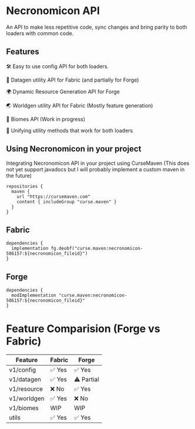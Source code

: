 # Necronomicon API
An API to make less repetitive code, sync changes and bring parity to both loaders with common code.

## Features
🛠️ Easy to use config API for both loaders.

🔄 Datagen utility API for Fabric (and partially for Forge)

🌍 Dynamic Resource Generation API for Forge

🌏 Worldgen utility API for Fabric (Mostly feature generation)

🌿 Biomes API (Work in progress)

🤝 Unifying utility methods that work for both loaders

## Using Necronomicon in your project

Integrating Necronomicon API in your project using CurseMaven (This does not yet support javadocs but I will probably implement a custom maven in the future)

```
repositories { 
  maven { 
    url "https://cursemaven.com" 
    content { includeGroup "curse.maven" } 
  } 
}
```

## Fabric
```
dependencies { 
  implementation fg.deobf("curse.maven:necronomicon-586157:${necronomicon_fileid}") 
}
```

## Forge

```
dependencies { 
  modImplementation "curse.maven:necronomicon-586157:${necronomicon_fileid}"
}
```


# Feature Comparision (Forge vs Fabric)

| Feature           | Fabric | Forge  |
|-------------------|--------|--------|
| v1/config         | ✅ Yes| ✅ Yes|
| v1/datagen        | ✅ Yes| ⚠️ Partial|
| v1/resource       | ❌ No | ✅ Yes|
| v1/worldgen       | ✅ Yes| ❌ No |
| v1/biomes         | WIP   |  WIP   |
| utils             | ✅ Yes| ✅ Yes|
